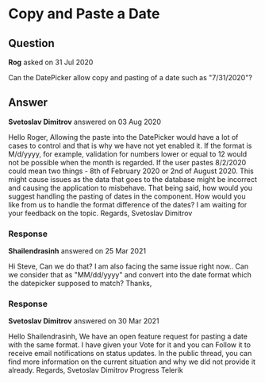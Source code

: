 # Copy and Paste a Date

## Question

**Rog** asked on 31 Jul 2020

Can the DatePicker allow copy and pasting of a date such as "7/31/2020"?

## Answer

**Svetoslav Dimitrov** answered on 03 Aug 2020

Hello Roger, Allowing the paste into the DatePicker would have a lot of cases to control and that is why we have not yet enabled it. If the format is M/d/yyyy, for example, validation for numbers lower or equal to 12 would not be possible when the month is regarded. If the user pastes 8/2/2020 could mean two things - 8th of February 2020 or 2nd of August 2020. This might cause issues as the data that goes to the database might be incorrect and causing the application to misbehave. That being said, how would you suggest handling the pasting of dates in the component. How would you like from us to handle the format difference of the dates? I am waiting for your feedback on the topic. Regards, Svetoslav Dimitrov

### Response

**Shailendrasinh** answered on 25 Mar 2021

Hi Steve, Can we do that? I am also facing the same issue right now.. Can we consider that as "MM/dd/yyyy" and convert into the date format which the datepicker supposed to match? Thanks,

### Response

**Svetoslav Dimitrov** answered on 30 Mar 2021

Hello Shailendrasinh, We have an open feature request for pasting a date with the same format. I have given your Vote for it and you can Follow it to receive email notifications on status updates. In the public thread, you can find more information on the current situation and why we did not provide it already. Regards, Svetoslav Dimitrov Progress Telerik
